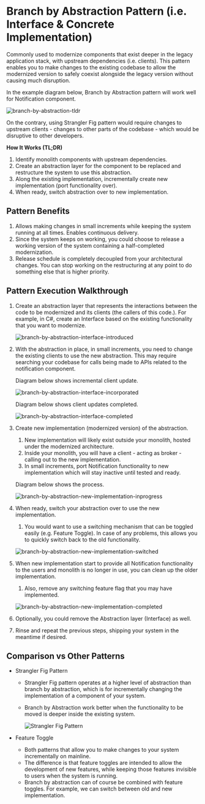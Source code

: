# Branch by Abstraction Pattern (i.e. Interface & Concrete Implementation)

Commonly used to modernize components that exist deeper in the legacy application stack, with upstream dependencies (i.e. clients). This pattern enables you to make changes to the existing codebase to allow the modernized version to safely coexist alongside the legacy version without causing much disruption.

In the example diagram below, Branch by Abstraction pattern will work well for Notification component.

![branch-by-abstraction-tldr](../diagrams/branch-by-abstraction-tldr.png)

On the contrary, using Strangler Fig pattern would require changes to upstream clients - changes to other parts of the codebase - which would be disruptive to other developers. 

**How It Works (TL;DR)**

1. Identify monolith components with upstream dependencies.
1. Create an abstraction layer for the component to be replaced and restructure the system to use this abstraction.
1. Along the existing implementation, incrementally create new implementation (port functionality over).
1. When ready, switch abstraction over to new implementation.

## Pattern Benefits

1. Allows making changes in small increments while keeping the system running at all times. Enables continuous delivery.
1. Since the system keeps on working, you could choose to release a working version of the system containing a half-completed modernization.
1. Release schedule is completely decoupled from your architectural changes. You can stop working on the restructuring at any point to do something else that is higher priority.

## Pattern Execution Walkthrough

1. Create an abstraction layer that represents the interactions between the code to be modernized and its clients (the callers of this code.). For example, in C#, create an Interface based on the existing functionality that you want to modernize.

    ![branch-by-abstraction-interface-introduced](../diagrams/branch-by-abstraction-interface-introduced.png)

1. With the abstraction in place, in small increments, you need to change the existing clients to use the new abstraction. This may require searching your codebase for calls being made to APIs related to the notification component.

    Diagram below shows incremental client update.

    ![branch-by-abstraction-interface-incorporated](../diagrams/branch-by-abstraction-interface-incorporated.png)

    Diagram below shows client updates completed.

    ![branch-by-abstraction-interface-completed](../diagrams/branch-by-abstraction-interface-completed.png)

1. Create new implementation (modernized version) of the abstraction.
    1. New implementation will likely exist outside your monolith, hosted under the modernized architecture. 
    1. Inside your monolith, you will have a client - acting as broker - calling out to the new implementation.
    1. In small increments, port Notification functionality to new implementation which will stay inactive until tested and ready.

    Diagram below shows the process.

    ![branch-by-abstraction-new-implementation-inprogress](../diagrams/branch-by-abstraction-new-implementation-inprogress.png)

1. When ready, switch your abstraction over to use the new implementation.
    1. You would want to use a switching mechanism that can be toggled easily (e.g. Feature Toggle). In case of any problems, this allows you to quickly switch back to the old functionality.

    ![branch-by-abstraction-new-implementation-switched](../diagrams/branch-by-abstraction-new-implementation-switched.png)

1. When new implementation start to provide all Notification functionality to the users and monolith is no longer in use, you can clean up the older implementation.
    1. Also, remove any switching feature flag that you may have implemented. 

    ![branch-by-abstraction-new-implementation-completed](../diagrams/branch-by-abstraction-new-implementation-completed.png)

1. Optionally, you could remove the Abstraction layer (Interface) as well.

1. Rinse and repeat the previous steps, shipping your system in the meantime if desired.

## Comparison vs Other Patterns

- Strangler Fig Pattern
  - Strangler Fig pattern operates at a higher level of abstraction than branch by abstraction, which is for incrementally changing the implementation of a component of your system.
  - Branch by Abstraction work better when the functionality to be moved is deeper inside the existing system.

    ![Strangler Fig Pattern](../diagrams/strangler-fig-pattern-unfit.png)

- Feature Toggle
  - Both patterns that allow you to make changes to your system incrementally on mainline.
  - The difference is that feature toggles are intended to allow the development of new features, while keeping those features invisible to users when the system is running.
  - Branch by abstraction can of course be combined with feature toggles. For example, we can switch between old and new implementation.